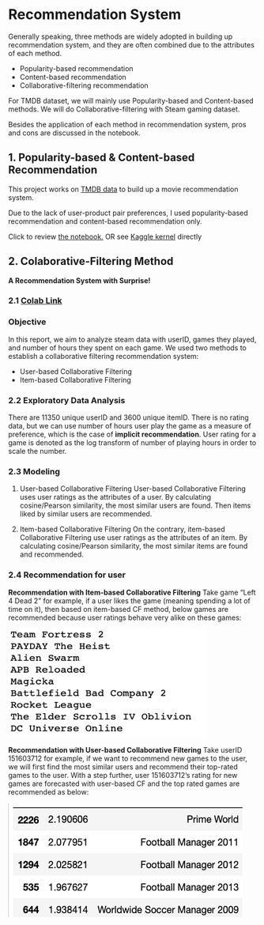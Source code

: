 # Recommendation System

Generally speaking, three methods are widely adopted in building up recommendation system, and they are often combined due to the attributes of each method.

- Popularity-based recommendation
- Content-based recommendation
- Collaborative-filtering recommendation

For TMDB dataset, we will mainly use Popularity-based and Content-based methods. We will do Collaborative-filtering with Steam gaming dataset.

Besides the application of each method in recommendation system, pros and cons are discussed in the notebook.

## 1. Popularity-based & Content-based Recommendation

This project works on [TMDB data](https://www.kaggle.com/tmdb/tmdb-movie-metadata) to build up a movie recommendation system.

Due to the lack of user-product pair preferences, I used popularity-based recommendation and content-based recommendation only.

Click to review [the notebook.](https://github.com/melodydadada/Recommendation-System/blob/master/TMDB%20movie%20rating.ipynb) OR see [Kaggle kernel](https://www.kaggle.com/chenma/recommendation-system-with-tmdb-movie-data) directly

## 2. Colaborative-Filtering Method
**A Recommendation System with Surprise!**

### 2.1 [Colab Link](https://colab.research.google.com/drive/1xBFFFeDAoFtzvPUE3HG9ctWVO980frIc)
### Objective
In this report, we aim to analyze steam data with userID, games they played, and number of hours they spent on each game.
We used two methods to establish a collaborative filtering recommendation system:
- User-based Collaborative Filtering
- Item-based Collaborative Filtering

### 2.2 Exploratory Data Analysis
There are 11350 unique userID and 3600 unique itemID. There is no rating data, but we can use number of hours user play the game as a measure of preference, which is the case of **implicit recommendation**.
User rating for a game is denoted as the log transform of number of playing hours in order to scale the number.

### 2.3 Modeling
1. User-based Collaborative Filtering
User-based Collaborative Filtering uses user ratings as the attributes of a user. By calculating cosine/Pearson similarity, the most similar users are found. Then items liked by similar users are recommended.

2. Item-based Collaborative Filtering
On the contrary, item-based Collaborative Filtering use user ratings as the attributes of an item. By calculating cosine/Pearson similarity, the most similar items are found and recommended.


### 2.4 Recommendation for user
**Recommendation with Item-based Collaborative Filtering**
Take game “Left 4 Dead 2” for example, if a user likes the game (meaning spending a lot of time on it), then based on item-based CF method, below games are recommended because user ratings behave very alike on these games:

![imge1](/images/Picture1.png)

**Recommendation with User-based Collaborative Filtering**
Take userID 151603712 for example, if we want to recommend new games to the user, we will first find the most similar users and recommend their top-rated games to the user. With a step further, user 151603712’s rating for new games are forecasted with user-based CF and the top rated games are recommended as below:

![imge1](/images/Picture2.png)

